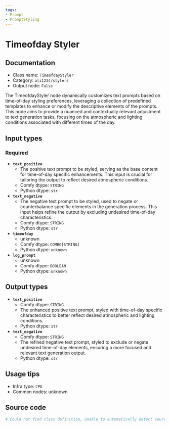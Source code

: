 ```yaml
---
tags:
- Prompt
- PromptStyling
---
```


# Timeofday Styler
## Documentation
- Class name: `TimeofdayStyler`
- Category: `ali1234/stylers`
- Output node: `False`

The TimeofdayStyler node dynamically customizes text prompts based on time-of-day styling preferences, leveraging a collection of predefined templates to enhance or modify the descriptive elements of the prompts. This node aims to provide a nuanced and contextually relevant adjustment to text generation tasks, focusing on the atmospheric and lighting conditions associated with different times of the day.
## Input types
### Required
- **`text_positive`**
    - The positive text prompt to be styled, serving as the base content for time-of-day specific enhancements. This input is crucial for tailoring the output to reflect desired atmospheric conditions.
    - Comfy dtype: `STRING`
    - Python dtype: `str`
- **`text_negative`**
    - The negative text prompt to be styled, used to negate or counterbalance specific elements in the generation process. This input helps refine the output by excluding undesired time-of-day characteristics.
    - Comfy dtype: `STRING`
    - Python dtype: `str`
- **`timeofday`**
    - unknown
    - Comfy dtype: `COMBO[STRING]`
    - Python dtype: `unknown`
- **`log_prompt`**
    - unknown
    - Comfy dtype: `BOOLEAN`
    - Python dtype: `unknown`
## Output types
- **`text_positive`**
    - Comfy dtype: `STRING`
    - The enhanced positive text prompt, styled with time-of-day specific characteristics to better reflect desired atmospheric and lighting conditions.
    - Python dtype: `str`
- **`text_negative`**
    - Comfy dtype: `STRING`
    - The refined negative text prompt, styled to exclude or negate undesired time-of-day elements, ensuring a more focused and relevant text generation output.
    - Python dtype: `str`
## Usage tips
- Infra type: `CPU`
- Common nodes: unknown


## Source code
```python
# Could not find class definition, unable to automatically detect source code
```
